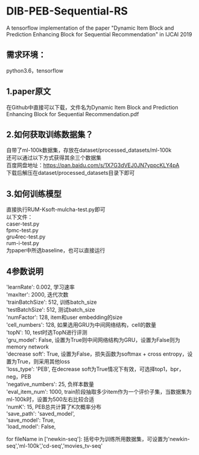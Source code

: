 # DIB-PEB-Sequential-RS
A tensorflow implementation of the  paper "Dynamic Item Block and Prediction Enhancing Block for Sequential Recommendation" in IJCAI 2019

需求环境：
---------
python3.6，tensorflow

1.paper原文
------
  在Github中直接可以下载，文件名为Dynamic Item Block and Prediction Enhancing Block for Sequential Recommendation.pdf
  
2.如何获取训练数据集？
------
  自带了ml-100k数据集，存放在dataset/processed_datasets/ml-100k<br>
  还可以通过以下方式获得其余三个数据集<br>
  百度网盘地址：https://pan.baidu.com/s/1X7G3dVEJ0JN7yppcKLY4pA<br>
  下载后解压在dataset/processed_datasets目录下即可<br>


3.如何训练模型
------
  直接执行RUM-Ksoft-mulcha-test.py即可<br>
  以下文件：<br>
  caser-test.py <br>
  fpmc-test.py <br>
  gru4rec-test.py <br>
  rum-i-test.py<br>
  为paper中所选baseline，也可以直接运行<br>
  
4参数说明
------
'learnRate': 0.002,             学习速率<br>
'maxIter': 2000,                迭代次数<br>
'trainBatchSize': 512,          训练batch_size<br>
'testBatchSize': 512,           测试batch_size <br>
'numFactor': 128,               item和user embedding的size<br>
'cell_numbers': 128,            如果选用GRU为中间网络结构，cell的数量<br>
'topN': 10,                     test时选TopN进行评测<br>
'gru_model': False,             设置为True则中间网络结构为GRU，设置为False则为memory network<br>
'decrease soft': True,          设置为False，损失函数为softmax + cross entropy，设置为True，则采用其他loss<br>
'loss_type': 'PEB',             在decrease soft为True情况下有效，可选择top1，bpr，neg，PEB<br>
'negative_numbers': 25,         负样本数量<br>
'eval_item_num': 1000,          train阶段抽取多少item作为一个评价子集，当数据集为ml-100k时，设置为500左右比较合适<br>
'numK': 15,                     PEB总共计算了K次概率分布<br>
'save_path': 'saved_model',<br>
'save_model': True,<br>
'load_model': False,<br>

for fileName in ['newkin-seq']:   括号中为训练所用数据集，可设置为'newkin-seq','ml-100k','cd-seq','movies_tv-seq'
